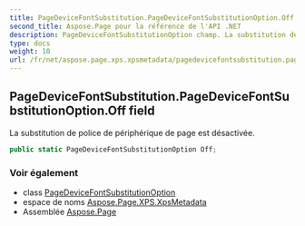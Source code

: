 ```yaml
---
title: PageDeviceFontSubstitution.PageDeviceFontSubstitutionOption.Off
second_title: Aspose.Page pour la référence de l'API .NET
description: PageDeviceFontSubstitutionOption champ. La substitution de police de périphérique de page est désactivée.
type: docs
weight: 10
url: /fr/net/aspose.page.xps.xpsmetadata/pagedevicefontsubstitution.pagedevicefontsubstitutionoption/off/
---
```

## PageDeviceFontSubstitution.PageDeviceFontSubstitutionOption.Off field

La substitution de police de périphérique de page est désactivée.

```csharp
public static PageDeviceFontSubstitutionOption Off;
```

### Voir également

* class [PageDeviceFontSubstitutionOption](../)
* espace de noms [Aspose.Page.XPS.XpsMetadata](../../pagedevicefontsubstitution.pagedevicefontsubstitutionoption/)
* Assemblée [Aspose.Page](../../../)


